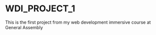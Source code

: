 # WDI_PROJECT_1
This is the first project from my web development immersive course at General Assembly
